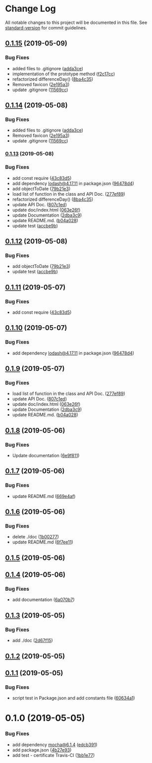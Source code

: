 # Change Log

All notable changes to this project will be documented in this file. See [standard-version](https://github.com/conventional-changelog/standard-version) for commit guidelines.

## [0.1.15](https://github.com/jasp402/js-packtools/compare/v0.1.12...v0.1.15) (2019-05-09)


### Bug Fixes

* added files to .gitignore ([adda3ce](https://github.com/jasp402/js-packtools/commit/adda3ce))
* implementation of the prototype method ([f2c17cc](https://github.com/jasp402/js-packtools/commit/f2c17cc))
* refactorized differenceDay() ([8ba4c35](https://github.com/jasp402/js-packtools/commit/8ba4c35))
* Removed favicon ([2e195a3](https://github.com/jasp402/js-packtools/commit/2e195a3))
* update .gitignore ([11569cc](https://github.com/jasp402/js-packtools/commit/11569cc))



## [0.1.14](https://github.com/jasp402/js-packtools/compare/v0.1.13...v0.1.14) (2019-05-08)


### Bug Fixes

* added files to .gitignore ([adda3ce](https://github.com/jasp402/js-packtools/commit/adda3ce))
* Removed favicon ([2e195a3](https://github.com/jasp402/js-packtools/commit/2e195a3))
* update .gitignore ([11569cc](https://github.com/jasp402/js-packtools/commit/11569cc))



### [0.1.13](https://github.com/jasp402/js-packtools/compare/v0.1.8...v0.1.13) (2019-05-08)


### Bug Fixes

* add const require ([43c83d5](https://github.com/jasp402/js-packtools/commit/43c83d5))
* add dependency lodash@4.17.11 in package.json ([96478d4](https://github.com/jasp402/js-packtools/commit/96478d4))
* add objectToDate ([79b21e3](https://github.com/jasp402/js-packtools/commit/79b21e3))
* load list of function in the class and API Doc. ([277ef89](https://github.com/jasp402/js-packtools/commit/277ef89))
* refactorized differenceDay() ([8ba4c35](https://github.com/jasp402/js-packtools/commit/8ba4c35))
* update API Doc. ([807c1ed](https://github.com/jasp402/js-packtools/commit/807c1ed))
* update doc/index.html ([063e26f](https://github.com/jasp402/js-packtools/commit/063e26f))
* update Documentation ([2dba3c9](https://github.com/jasp402/js-packtools/commit/2dba3c9))
* update README.md. ([b04a028](https://github.com/jasp402/js-packtools/commit/b04a028))
* update test ([accbe9b](https://github.com/jasp402/js-packtools/commit/accbe9b))



## [0.1.12](https://github.com/jasp402/js-packtools/compare/v0.1.11...v0.1.12) (2019-05-08)


### Bug Fixes

* add objectToDate ([79b21e3](https://github.com/jasp402/js-packtools/commit/79b21e3))
* update test ([accbe9b](https://github.com/jasp402/js-packtools/commit/accbe9b))



## [0.1.11](https://github.com/jasp402/js-packtools/compare/v0.1.10...v0.1.11) (2019-05-07)


### Bug Fixes

* add const require ([43c83d5](https://github.com/jasp402/js-packtools/commit/43c83d5))



## [0.1.10](https://github.com/jasp402/js-packtools/compare/v0.1.9...v0.1.10) (2019-05-07)


### Bug Fixes

* add dependency lodash@4.17.11 in package.json ([96478d4](https://github.com/jasp402/js-packtools/commit/96478d4))



## [0.1.9](https://github.com/jasp402/js-packtools/compare/v0.1.8...v0.1.9) (2019-05-07)


### Bug Fixes

* load list of function in the class and API Doc. ([277ef89](https://github.com/jasp402/js-packtools/commit/277ef89))
* update API Doc. ([807c1ed](https://github.com/jasp402/js-packtools/commit/807c1ed))
* update doc/index.html ([063e26f](https://github.com/jasp402/js-packtools/commit/063e26f))
* update Documentation ([2dba3c9](https://github.com/jasp402/js-packtools/commit/2dba3c9))
* update README.md. ([b04a028](https://github.com/jasp402/js-packtools/commit/b04a028))



## [0.1.8](https://github.com/jasp402/js-packtools/compare/v0.1.7...v0.1.8) (2019-05-06)


### Bug Fixes

* Update documentation ([6e9f811](https://github.com/jasp402/js-packtools/commit/6e9f811))



## [0.1.7](https://github.com/jasp402/js-packtools/compare/v0.1.6...v0.1.7) (2019-05-06)


### Bug Fixes

* update README.md ([669e4af](https://github.com/jasp402/js-packtools/commit/669e4af))



## [0.1.6](https://github.com/jasp402/js-packtools/compare/v0.1.5...v0.1.6) (2019-05-06)


### Bug Fixes

* delete ./doc ([1b00277](https://github.com/jasp402/js-packtools/commit/1b00277))
* update README.md ([6f7ee11](https://github.com/jasp402/js-packtools/commit/6f7ee11))



## [0.1.5](https://github.com/jasp402/js-packtools/compare/v0.1.4...v0.1.5) (2019-05-06)



## [0.1.4](https://github.com/jasp402/js-packtools/compare/v0.1.3...v0.1.4) (2019-05-06)


### Bug Fixes

* add documentation ([6a070b7](https://github.com/jasp402/js-packtools/commit/6a070b7))



## [0.1.3](https://github.com/jasp402/js-packtools/compare/v0.1.2...v0.1.3) (2019-05-05)


### Bug Fixes

* add ./doc ([2d67f15](https://github.com/jasp402/js-packtools/commit/2d67f15))



## [0.1.2](https://github.com/jasp402/js-packtools/compare/v0.1.1...v0.1.2) (2019-05-05)



## [0.1.1](https://github.com/jasp402/js-packtools/compare/v0.1.0...v0.1.1) (2019-05-05)


### Bug Fixes

* script test in Package.json and add constants file ([60634a1](https://github.com/jasp402/js-packtools/commit/60634a1))



# 0.1.0 (2019-05-05)


### Bug Fixes

* add dependency mocha@6.1.4 ([edcb391](https://github.com/jasp402/js-packtools/commit/edcb391))
* add package.json ([4b27e93](https://github.com/jasp402/js-packtools/commit/4b27e93))
* add test - certificate Travis-CI ([1bb1e77](https://github.com/jasp402/js-packtools/commit/1bb1e77))
